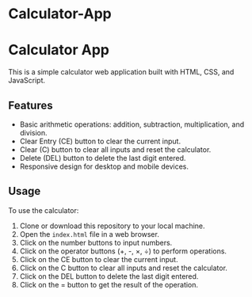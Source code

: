 # Calculator-App
# Calculator App

This is a simple calculator web application built with HTML, CSS, and JavaScript.

## Features

- Basic arithmetic operations: addition, subtraction, multiplication, and division.
- Clear Entry (CE) button to clear the current input.
- Clear (C) button to clear all inputs and reset the calculator.
- Delete (DEL) button to delete the last digit entered.
- Responsive design for desktop and mobile devices.

## Usage

To use the calculator:

1. Clone or download this repository to your local machine.
2. Open the `index.html` file in a web browser.
3. Click on the number buttons to input numbers.
4. Click on the operator buttons (+, -, ×, ÷) to perform operations.
5. Click on the CE button to clear the current input.
6. Click on the C button to clear all inputs and reset the calculator.
7. Click on the DEL button to delete the last digit entered.
8. Click on the = button to get the result of the operation.
